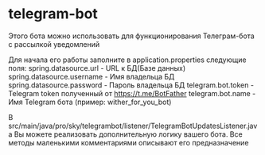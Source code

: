 # telegram-bot
Этого бота можно использовать для функционирования Телеграм-бота с рассылкой уведомлений

Для начала его работы заполните в application.properties следующие поля:
spring.datasource.url      - URL к БД(Базе данных)
spring.datasource.username - Имя владельца БД 
spring.datasource.password - Пароль владельца БД
telegram.bot.token         - Telegram token полученный от https://t.me/BotFather
telegram.bot.name          - Имя Telegram бота (пример: wither_for_you_bot)

В src/main/java/pro/sky/telegrambot/listener/TelegramBotUpdatesListener.java Вы можете реализовать дополнительную логику вашего бота.
Все методы маленькими комментариями описывают его предназначение
